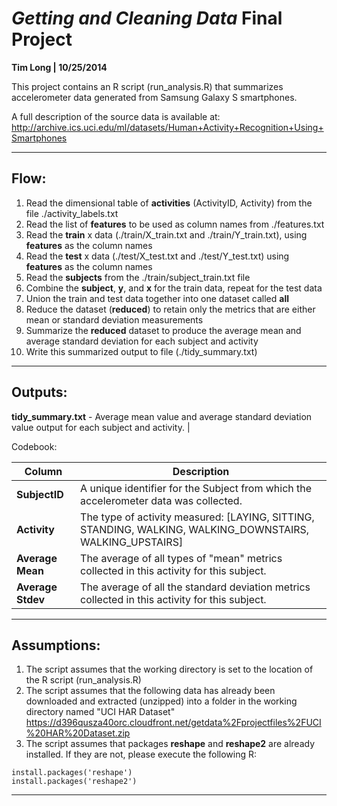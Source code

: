 *Getting and Cleaning Data* Final Project
========================================================
**Tim Long | 10/25/2014**

This project contains an R script (run_analysis.R) that summarizes accelerometer data generated from Samsung Galaxy S smartphones.  


A full description of the source data is available at: 
http://archive.ics.uci.edu/ml/datasets/Human+Activity+Recognition+Using+Smartphones

************
Flow:
-----
1. Read the dimensional table of **activities** (ActivityID, Activity) from the file ./activity_labels.txt
2. Read the list of **features** to be used as column names from ./features.txt
3. Read the **train** x data (./train/X_train.txt and ./train/Y_train.txt), using **features** as the column names
4. Read the **test** x data (./test/X_test.txt and ./test/Y_test.txt) using **features** as the column names
5. Read the **subjects** from the ./train/subject_train.txt file
6. Combine the **subject**, **y**, and **x** for the train data, repeat for the test data
7. Union the train and test data together into one dataset called **all**
8. Reduce the dataset (**reduced**) to retain only the metrics that are either mean or standard deviation measurements
9. Summarize the **reduced** dataset to produce the average mean and average standard deviation for each subject and activity
10. Write this summarized output to file (./tidy_summary.txt)

************

Outputs:
----
**tidy_summary.txt** - Average mean value and average standard deviation value output for each subject and activity. |

Codebook:

| Column              |  Description                                                                                              |
|---------------------|-----------------------------------------------------------------------------------------------------------|
| **SubjectID**       | A unique identifier for the Subject from which the accelerometer data was collected.                      |
| **Activity**        | The type of activity measured: [LAYING, SITTING, STANDING, WALKING, WALKING_DOWNSTAIRS, WALKING_UPSTAIRS] |
| **Average Mean**    | The average of all types of "mean" metrics collected in this activity for this subject.                   |
| **Average Stdev**   | The average of all the standard deviation metrics collected in this activity for this subject.            |


************

Assumptions:
------------------------
1.  The script assumes that the working directory is set to the location of the R script (run_analysis.R)
2.  The script assumes that the following data has already been downloaded and extracted (unzipped) into a folder in the working directory named "UCI HAR Dataset"
https://d396qusza40orc.cloudfront.net/getdata%2Fprojectfiles%2FUCI%20HAR%20Dataset.zip 
3.  The script assumes that packages **reshape** and **reshape2** are already installed.  If they are not, please execute the following R:

```{r}
install.packages('reshape')
install.packages('reshape2')
```
************